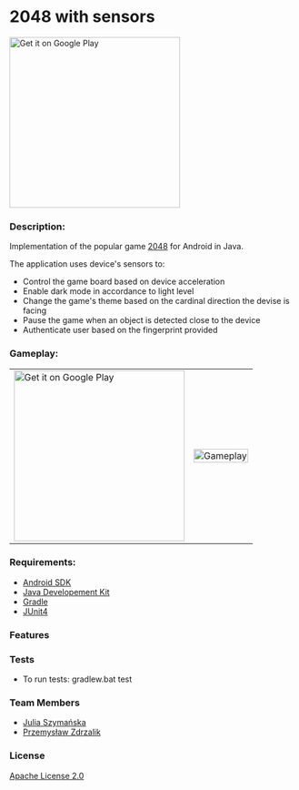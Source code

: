# 2048 with sensors


<div>
<a href='https://play.google.com/store/apps/details?id=com.game.a2048_app&hl=pl&pcampaignid=pcampaignidMKT-Other-global-all-co-prtnr-py-PartBadge-Mar2515-1'>
<img width="300px" alt='Get it on Google Play' 
    src='https://play.google.com/intl/en_us/badges/static/images/badges/en_badge_web_generic.png'></a>
</div>


### Description:
Implementation of the popular game [2048](https://en.wikipedia.org/wiki/2048_(video_game)) for Android in Java. 

The application uses device's sensors to:
* Control the game board based on device acceleration
* Enable dark mode in accordance to light level
* Change the game's theme based on the cardinal direction the devise is facing
* Pause the game when an object is detected close to the device
* Authenticate user based on the fingerprint provided 


### Gameplay:
<table cellpadding="0" cellspacing="0" border="0" align="center" width="100%">
 <tr>
 <td width="300px">
  <a href='https://play.google.com/store/apps/details?id=com.game.a2048_app&hl=pl&pcampaignid=pcampaignidMKT-Other-global-all-co-prtnr-py-PartBadge-Mar2515-1'>
<img width="300px" alt='Get it on Google Play'
    src='https://play.google.com/intl/en_us/badges/static/images/badges/en_badge_web_generic.png'></a>
 </td>
  <td >
    <img width="100%" src="https://github.com/JuliaSzymanska/Mobile_App/blob/master/.github/video/gameplay.gif" alt="Gameplay" />
  </td>
 </tr>
</table>



### Requirements:
* [Android SDK](https://developer.android.com/studio)
* [Java Developement Kit](https://www.oracle.com/pl/java/technologies/javase-downloads.html)
* [Gradle](https://gradle.org/)
* [JUnit4](https://junit.org/junit4/)

### Features


### Tests

- To run tests: gradlew.bat test

### Team Members
* [Julia Szymańska](https://github.com/JuliaSzymanska)
* [Przemysław Zdrzalik](https://github.com/ZdrzalikPrzemyslaw)

### License

[Apache License 2.0](https://github.com/JuliaSzymanska/Mobile_App/blob/master/LICENSE)


